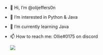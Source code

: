 - 👋 Hi, I’m @olijeffers0n
- 👀 I’m interested in Python & Java
- 🌱 I’m currently learning Java
- 📫 How to reach me: Ollie#0175 on discord

  <img src="https://github-readme-stats.vercel.app/api/top-langs/?username=olijeffers0n&theme=onedark&layout=compact">
